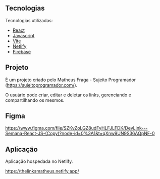 ## Tecnologias

Tecnologias utilizadas:

- [React](https://reactjs.org)
- [Javascript](https://www.javascript.com/)
- [Vite](https://vitejs.dev/guide/)
- [Netlify](https://www.netlify.com/)
- [Firebase](https://firebase.google.com/)

## Projeto

É um projeto criado pelo Matheus Fraga - Sujeito Programador (https://sujeitoprogramador.com/).

O usuário pode criar, editar e deletar os links, gerenciando e compartilhando os mesmos. 

## Figma

https://www.figma.com/file/SZKvZoLGZ8udFyHLFJLFDK/DevLink---Semana-React-JS-(Copy)?node-id=0%3A1&t=qXnw9UN9S36AQpNF-0

## Aplicação

Aplicação hospedada no Netlify.

https://thelinksmatheus.netlify.app/

